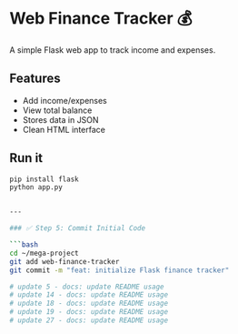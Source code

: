# Web Finance Tracker 💰

A simple Flask web app to track income and expenses.

## Features
- Add income/expenses
- View total balance
- Stores data in JSON
- Clean HTML interface

## Run it

```bash
pip install flask
python app.py


---

### ✅ Step 5: Commit Initial Code

```bash
cd ~/mega-project
git add web-finance-tracker
git commit -m "feat: initialize Flask finance tracker"

# update 5 - docs: update README usage
# update 14 - docs: update README usage
# update 18 - docs: update README usage
# update 19 - docs: update README usage
# update 27 - docs: update README usage
